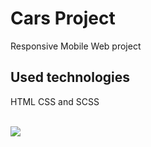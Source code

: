 # Cars Project

Responsive Mobile Web project

## Used technologies

HTML CSS and SCSS

<br>

<img src="/images/screen.gif">
